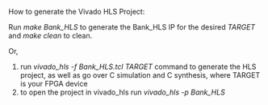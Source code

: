 How to generate the Vivado HLS Project:

Run *make Bank_HLS* to generate the Bank_HLS IP for the desired *TARGET* and *make clean* to clean.

Or,
1) run *vivado_hls -f Bank_HLS.tcl TARGET* command to generate the HLS project, as well as go over C simulation and C synthesis, where TARGET is your FPGA device
2) to open the project in vivado_hls run *vivado_hls -p Bank_HLS*
